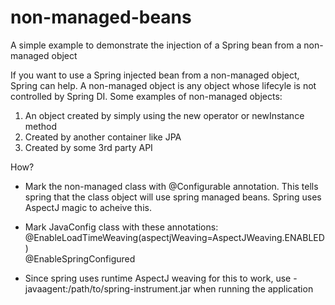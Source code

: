 non-managed-beans
=================

A simple example to demonstrate the injection of a Spring bean from a non-managed object

If you want to use a Spring injected bean from a non-managed object, Spring can help. A non-managed object is any object whose lifecyle is not controlled by Spring DI. Some examples of non-managed objects:

1. An object created by simply using the new operator or newInstance method
2. Created by another container like JPA
3. Created by some 3rd party API

How?
- Mark the non-managed class with @Configurable annotation. This tells spring that the class object will use spring managed beans. Spring uses AspectJ magic to acheive this. 

- Mark JavaConfig class with these annotations:<br/>
   @EnableLoadTimeWeaving(aspectjWeaving=AspectJWeaving.ENABLED)<br/>
   @EnableSpringConfigured

- Since spring uses runtime AspectJ weaving for this to work, use -javaagent:/path/to/spring-instrument.jar when running the application
